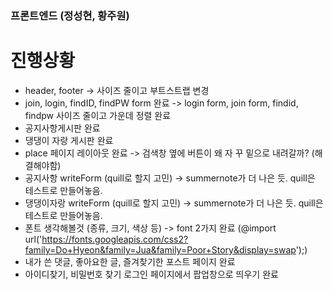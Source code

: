 ### 프론트엔드 (정성현, 황주원)

# 진행상황
- header, footer -> 사이즈 줄이고 부트스트랩 변경
- join, login, findID, findPW form 완료 -> login form, join form, findid, findpw 사이즈 줄이고 가운데 정렬 완료
- 공지사항게시판 완료
- 댕댕이 자랑 게시판 완료
- place 페이지 레이아웃 완료 -> 검색창 옆에 버튼이 왜 자 꾸 밑으로 내려갈까? (해결해야함) 
- 공지사항 writeForm (quill로 할지 고민) -> summernote가 더 나은 듯. quill은 테스트로 만들어놓음. 
- 댕댕이자랑 writeForm (quill로 할지 고민) -> summernote가 더 나은 듯. quill은 테스트로 만들어놓음. 
- 폰트 생각해볼것 (종류, 크기, 색상 등) -> font 2가지 완료 (@import url('https://fonts.googleapis.com/css2?family=Do+Hyeon&family=Jua&family=Poor+Story&display=swap');)
- 내가 쓴 댓글, 좋아요한 글, 즐겨찾기한 포스트 페이지 완료
- 아이디찾기, 비밀번호 찾기 로그인 페이지에서 팝업창으로 띄우기 완료

